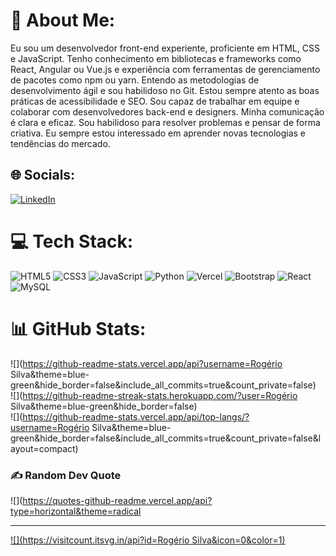 
# 💫 About Me:
Eu sou um desenvolvedor front-end experiente, proficiente em HTML, CSS e JavaScript. Tenho conhecimento em bibliotecas e frameworks como React, Angular ou Vue.js e experiência com ferramentas de gerenciamento de pacotes como npm ou yarn. Entendo as metodologias de desenvolvimento ágil e sou habilidoso no Git. Estou sempre atento as boas práticas de acessibilidade e SEO. Sou capaz de trabalhar em equipe e colaborar com desenvolvedores back-end e designers. Minha comunicação é clara e eficaz. Sou habilidoso para resolver problemas e pensar de forma criativa. Eu sempre estou interessado em aprender novas tecnologias e tendências do mercado.


## 🌐 Socials:
[![LinkedIn](https://img.shields.io/badge/LinkedIn-%230077B5.svg?logo=linkedin&logoColor=white)](https://linkedin.com/in/https://www.linkedin.com/in/rog%C3%A9riosilva1/) 

# 💻 Tech Stack:
![HTML5](https://img.shields.io/badge/html5-%23E34F26.svg?style=for-the-badge&logo=html5&logoColor=white) ![CSS3](https://img.shields.io/badge/css3-%231572B6.svg?style=for-the-badge&logo=css3&logoColor=white) ![JavaScript](https://img.shields.io/badge/javascript-%23323330.svg?style=for-the-badge&logo=javascript&logoColor=%23F7DF1E) ![Python](https://img.shields.io/badge/python-3670A0?style=for-the-badge&logo=python&logoColor=ffdd54) ![Vercel](https://img.shields.io/badge/vercel-%23000000.svg?style=for-the-badge&logo=vercel&logoColor=white) ![Bootstrap](https://img.shields.io/badge/bootstrap-%23563D7C.svg?style=for-the-badge&logo=bootstrap&logoColor=white) ![React](https://img.shields.io/badge/react-%2320232a.svg?style=for-the-badge&logo=react&logoColor=%2361DAFB) ![MySQL](https://img.shields.io/badge/mysql-%2300f.svg?style=for-the-badge&logo=mysql&logoColor=white)
# 📊 GitHub Stats:
![](https://github-readme-stats.vercel.app/api?username=Rogério Silva&theme=blue-green&hide_border=false&include_all_commits=true&count_private=false)<br/>
![](https://github-readme-streak-stats.herokuapp.com/?user=Rogério Silva&theme=blue-green&hide_border=false)<br/>
![](https://github-readme-stats.vercel.app/api/top-langs/?username=Rogério Silva&theme=blue-green&hide_border=false&include_all_commits=true&count_private=false&layout=compact)

### ✍️ Random Dev Quote
![](https://quotes-github-readme.vercel.app/api?type=horizontal&theme=radical

---
[![](https://visitcount.itsvg.in/api?id=Rogério Silva&icon=0&color=1)](https://visitcount.itsvg.in)
<!-- Proudly created with GPRM ( https://gprm.itsvg.in ) -->
